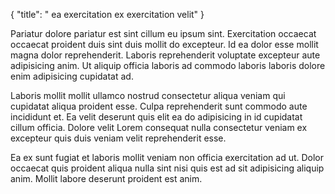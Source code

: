 {
  "title": " ea exercitation ex exercitation velit"
}

Pariatur dolore pariatur est sint cillum eu ipsum sint. Exercitation occaecat occaecat proident duis sint duis mollit do excepteur. Id ea dolor esse mollit magna dolor reprehenderit. Laboris reprehenderit voluptate excepteur aute adipisicing anim. Ut aliquip officia laboris ad commodo laboris laboris dolore enim adipisicing cupidatat ad.

Laboris mollit mollit ullamco nostrud consectetur aliqua veniam qui cupidatat aliqua proident esse. Culpa reprehenderit sunt commodo aute incididunt et. Ea velit deserunt quis elit ea do adipisicing in id cupidatat cillum officia. Dolore velit Lorem consequat nulla consectetur veniam ex excepteur quis duis veniam velit reprehenderit esse.

Ea ex sunt fugiat et laboris mollit veniam non officia exercitation ad ut. Dolor occaecat quis proident aliqua nulla sint nisi quis est ad sit adipisicing aliquip anim. Mollit labore deserunt proident est anim.